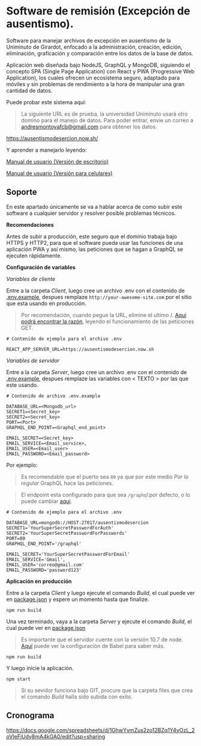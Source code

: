 # Software de remisión (Excepción de ausentismo).

Software para manejar archivos de excepción en ausentismo de la Uniminuto de Girardot, enfocado a la administración, creación, edición, eliminación, graficación y comparación entre los datos de la base de datos.

Aplicación web diseñada bajo NodeJS, GraphQL y MongoDB, siguiendo el concepto SPA (Single Page Application) con React y PWA (Progressive Web Application), los cuales ofrecen un ecosistema seguro, adaptado para móviles y sin problemas de rendimiento a la hora de manipular una gran cantidad de datos.

Puede probar este sistema aquí:

> La siguiente URL es de prueba, la universidad Uniminuto usará otro domino para el manejo de datos. Para poder entrar, envie un correo a andresmontoyafcb@gmail.com para obtener los datos.

https://ausentismodesercion.now.sh/

Y aprender a manejarlo leyendo:

[Manual de usuario (Versión de escritorio)](https://docs.google.com/document/d/1JQmSufvyk8H02z9-OY6WPfp0x8GGYOt4DIj55Y3WvEo/edit?usp=sharing)

[Manual de usuario (Versión para celulares)](https://docs.google.com/document/d/1dmSFLYvSqUbUCbqmPfUDGxPgOw6BU621H4yB-Zp96g4/edit?usp=sharing)

## Soporte

En este apartado únicamente se va a hablar acerca de como subir este software a cualquier servidor y resolver posible problemas técnicos.

**Recomendaciones**

Antes de subir a producción, este seguro que el dominio trabaja bajo HTTPS y HTTP2, para que el software pueda usar las funciones de una aplicación PWA y así mismo, las peticiones que se hagan a GraphQL se ejecuten rápidamente.

**Configuración de variables**

*Variables de cliente*

Entre a la carpeta *Client*, luego cree un archivo .env con el contenido de [.env.example](client/.env.example), despues remplaze `http://your-awesome-site.com` por el sitio que esta usando en producción.

> Por recomendación, cuando pegue la URL, elimine el ultimo /. [Aquí podrá encontrar la razón](https://github.com/MontoyaAndres/GradeProject/blob/master/client/src/utils/api.js), leyendo el funcionamiento de las peticiones GET.

```
# Contenido de ejemplo para el archivo .env

REACT_APP_SERVER_URL=https://ausentismodesercion.now.sh
```

*Variables de servidor*

Entre a la carpeta *Server*, luego cree un archivo .env con el contenido de [.env.example](server/.env.example), despues remplaze las variables con < TEXTO > por las que este usando.

```
# Contenido de archivo .env.example

DATABASE_URL=<Mongodb_url>
SECRET1=<Secret_key>
SECRET2=<Secret_key>
PORT=<Port>
GRAPHQL_END_POINT=<Graphql_end_point>

EMAIL_SECRET=<Secret_key>
EMAIL_SERVICE=<Email_service>,
EMAIL_USER=<Email_user>
EMAIL_PASSWORD=<Email_password>
```

Por ejemplo:

> Es recomendable que el puerto sea `80` ya que por este medio *Por lo regular* GraphQL hace las peticiones.

> El endpoint esta configurado para que sea `/graphql`por defecto, o lo puede cambiar [aquí](client/src/apollo.js#L7).

```
# Contenido de ejemplo para el archivo .env

DATABASE_URL=mongodb://HOST:27017/ausentismodesercion
SECRET1='YourSuperSecretPasswordForAuth'
SECRET2='YourSuperSecretPasswordForPasswords'
PORT=80
GRAPHQL_END_POINT='/graphql'

EMAIL_SECRET='YourSuperSecretPasswordForEmail'
EMAIL_SERVICE='Gmail',
EMAIL_USER='correo@gmail.com'
EMAIL_PASSWORD='password123'
```

**Aplicación en producción**

Entre a la carpeta *Client* y luego ejecute el comando *Build*, el cual puede ver en [package.json](client/package.json) y espere un momento hasta que finalize.

```
npm run build
```

Una vez terminado, vaya a la carpeta *Server* y ejecute el comando *Build*, el cual puede ver en [package.json](server/package.json)

> Es importante que el servidor cuente con la versión 10.7 de node. [Aquí](server/.babelrc) puede ver la configuración de Babel para saber más.

```
npm run build
```

Y luego inicie la aplicación.

```
npm start
```

> Si su sevidor funciona bajo GIT, procure que la carpeta files que crea el comando *Build* halla sido subida con exito.

## Cronograma

https://docs.google.com/spreadsheets/d/1GhwYvmZus2zo12BZq1Y4yOzL_2oVIeFiUdy8mA4kGA0/edit?usp=sharing
    

